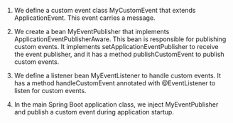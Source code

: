 1. We define a custom event class MyCustomEvent that extends ApplicationEvent. This event carries a message.

2. We create a bean MyEventPublisher that implements ApplicationEventPublisherAware.
This bean is responsible for publishing custom events. It implements setApplicationEventPublisher to receive the event publisher, and it has a method publishCustomEvent to publish custom events.

3. We define a listener bean MyEventListener to handle custom events. It has a method handleCustomEvent annotated with @EventListener to listen for custom events.

4. In the main Spring Boot application class, we inject MyEventPublisher and publish a custom event during application startup.